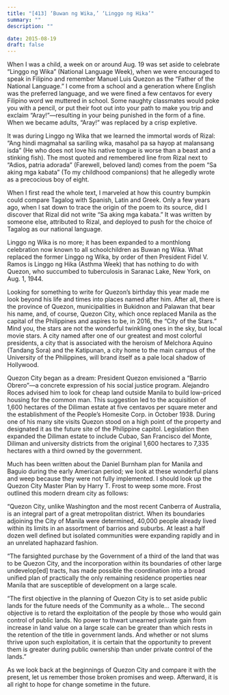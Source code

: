 ```yaml
---
title: "[413] ‘Buwan ng Wika,’ ‘Linggo ng Hika’"
summary: ""
description: ""

date: 2015-08-19
draft: false
---
```


When I was a child, a week on or around Aug. 19 was set aside to celebrate “Linggo ng Wika” (National Language Week), when we were encouraged to speak in Filipino and remember Manuel Luis Quezon as the “Father of the National Language.” I come from a school and a generation where English was the preferred language, and we were fined a few centavos for every Filipino word we muttered in school. Some naughty classmates would poke you with a pencil, or put their foot out into your path to make you trip and exclaim “Aray!”—resulting in your being punished in the form of a fine. When we became adults, “Aray!” was replaced by a crisp expletive.

It was during Linggo ng Wika that we learned the immortal words of Rizal: “Ang hindi magmahal sa sariling wika, masahol pa sa hayop at malansang isda” (He who does not love his native tongue is worse than a beast and a stinking fish). The most quoted and remembered line from Rizal next to “Adios, patria adorada” (Farewell, beloved land) comes from the poem “Sa aking mga kabata” (To my childhood companions) that he allegedly wrote as a precocious boy of eight.

When I first read the whole text, I marveled at how this country bumpkin could compare Tagalog with Spanish, Latin and Greek. Only a few years ago, when I sat down to trace the origin of the poem to its source, did I discover that Rizal did not write “Sa aking mga kabata.” It was written by someone else, attributed to Rizal, and deployed to push for the choice of Tagalog as our national language.

Linggo ng Wika is no more; it has been expanded to a monthlong celebration now known to all schoolchildren as Buwan ng Wika. What replaced the former Linggo ng Wika, by order of then President Fidel V. Ramos is Linggo ng Hika (Asthma Week) that has nothing to do with Quezon, who succumbed to tuberculosis in Saranac Lake, New York, on Aug. 1, 1944.

Looking for something to write for Quezon’s birthday this year made me look beyond his life and times into places named after him. After all, there is the province of Quezon, municipalities in Bukidnon and Palawan that bear his name, and, of course, Quezon City, which once replaced Manila as the capital of the Philippines and aspires to be, in 2016, the “City of the Stars.” Mind you, the stars are not the wonderful twinkling ones in the sky, but local movie stars. A city named after one of our greatest and most colorful presidents, a city that is associated with the heroism of Melchora Aquino (Tandang Sora) and the Katipunan, a city home to the main campus of the University of the Philippines, will brand itself as a pale local shadow of Hollywood.

Quezon City began as a dream: President Quezon envisioned a “Barrio Obrero”—a concrete expression of his social justice program. Alejandro Roces advised him to look for cheap land outside Manila to build low-priced housing for the common man. This suggestion led to the acquisition of 1,600 hectares of the Diliman estate at five centavos per square meter and the establishment of the People’s Homesite Corp. in October 1938. During one of his many site visits Quezon stood on a high point of the property and designated it as the future site of the Philippine capitol. Legislation then expanded the Diliman estate to include Cubao, San Francisco del Monte, Diliman and university districts from the original 1,600 hectares to 7,335 hectares with a third owned by the government.

Much has been written about the Daniel Burnham plan for Manila and Baguio during the early American period; we look at these wonderful plans and weep because they were not fully implemented. I should look up the Quezon City Master Plan by Harry T. Frost to weep some more. Frost outlined this modern dream city as follows:

“Quezon City, unlike Washington and the most recent Canberra of Australia, is an integral part of a great metropolitan district. When its boundaries adjoining the City of Manila were determined, 40,000 people already lived within its limits in an assortment of barrios and suburbs. At least a half dozen well defined but isolated communities were expanding rapidly and in an unrelated haphazard fashion.

“The farsighted purchase by the Government of a third of the land that was to be Quezon City, and the incorporation within its boundaries of other large undevelop[ed] tracts, has made possible the coordination into a broad unified plan of practically the only remaining residence properties near Manila that are susceptible of development on a large scale.

“The first objective in the planning of Quezon City is to set aside public lands for the future needs of the Community as a whole… The second objective is to retard the exploitation of the people by those who would gain control of public lands. No power to thwart unearned private gain from increase in land value on a large scale can be greater than which rests in the retention of the title in government lands. And whether or not slums thrive upon such exploitation, it is certain that the opportunity to prevent them is greater during public ownership than under private control of the lands.”

As we look back at the beginnings of Quezon City and compare it with the present, let us remember those broken promises and weep. Afterward, it is all right to hope for change sometime in the future.
